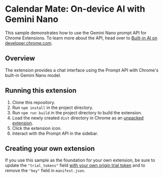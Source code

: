 # Calendar Mate: On-device AI with Gemini Nano

This sample demonstrates how to use the Gemini Nano prompt API for Chrome Extensions. To learn more about the API, head over to [Built-in AI on developer.chrome.com](https://developer.chrome.com/docs/extensions/ai/prompt-api).

## Overview

The extension provides a chat interface using the Prompt API with Chrome's built-in Gemini Nano model.

## Running this extension

1. Clone this repository.
1. Run `npm install` in the project directory.
1. Run `npm run build` in the project directory to build the extension.
1. Load the newly created `dist` directory in Chrome as an [unpacked extension](https://developer.chrome.com/docs/extensions/get-started/tutorial/hello-world#load-unpacked).
1. Click the extension icon.
1. Interact with the Prompt API in the sidebar.

## Creating your own extension

If you use this sample as the foundation for your own extension, be sure to update the `"trial_tokens"` field [with your own origin trial token](https://developer.chrome.com/docs/web-platform/origin-trials#extensions) and to remove the `"key"` field in `manifest.json`.
